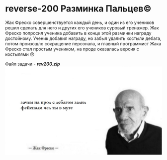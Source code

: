 # reverse-200 Разминка Пальцев©

Жак Фреско совершенствуется каждый день, и один из его учеников решил сделать для него и других его учеников суровый тренажер. Жак Фреско попросил ученика добавить в конце этой разминки награду достойному. Ученик добавил награду, но забыл удалить костыли дебага, потом произошло сокращение персонала, и главный программист Жака Фреско стал простым учеником, на проде оказалась версия с костылями 😢


Файл задачи - ***rev200.zip***
![](/reverse200/static/fresco.jpg)